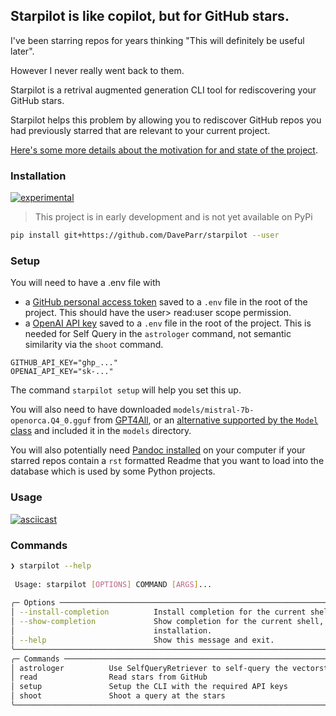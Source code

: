 ## Starpilot is like copilot, but for GitHub stars.

I've been starring repos for years thinking "This will definitely be useful later".

However I never really went back to them. 

Starpilot is a retrival augmented generation CLI tool for rediscovering your GitHub stars. 

Starpilot helps this problem by allowing you to rediscover GitHub repos you had previously starred that are relevant to your current project.

[Here's some more details about the motivation for and state of the project](https://dev.to/daveparr/copilot-for-your-github-stars-1cep).


### Installation

[![experimental](http://badges.github.io/stability-badges/dist/experimental.svg)](http://github.com/badges/stability-badges)

> This project is in early development and is not yet available on PyPi

``` bash
pip install git+https://github.com/DaveParr/starpilot --user
```


### Setup
You will need to have a .env file with
- a [GitHub personal access token](https://docs.github.com/en/github/authenticating-to-github/creating-a-personal-access-token) saved to a `.env` file in the root of the project. This should have the user> read:user scope permission.
- a [OpenAI API key](https://platform.openai.com/api-keys) saved to a `.env` file in the root of the project. This is needed for Self Query in the `astrologer` command, not semantic similarity via the `shoot` command.

```
GITHUB_API_KEY="ghp_..."
OPENAI_API_KEY="sk-..."
```

The command `starpilot setup` will help you set this up.

You will also need to have downloaded `models/mistral-7b-openorca.Q4_0.gguf` from [GPT4All](https://gpt4all.io/index.html), or an [alternative supported by the `Model` class](https://github.com/DaveParr/starpilot/blob/main/starpilot/main.py#L144) and included it in the `models` directory.


You will also potentially need [Pandoc installed](https://pandoc.org/installing.html) on your computer if your starred repos contain a `rst` formatted Readme that you want to load into the database which is used by some Python projects. 

### Usage

[![asciicast](https://asciinema.org/a/622351.svg)](https://asciinema.org/a/622351)

### Commands

``` bash
❯ starpilot --help
                                                                                                                 
 Usage: starpilot [OPTIONS] COMMAND [ARGS]...                                                                    
                                                                                                                 
╭─ Options ─────────────────────────────────────────────────────────────────────────────────────────────────────╮
│ --install-completion          Install completion for the current shell.                                       │
│ --show-completion             Show completion for the current shell, to copy it or customize the              │
│                               installation.                                                                   │
│ --help                        Show this message and exit.                                                     │
╰───────────────────────────────────────────────────────────────────────────────────────────────────────────────╯
╭─ Commands ────────────────────────────────────────────────────────────────────────────────────────────────────╮
│ astrologer          Use SelfQueryRetriever to self-query the vectorstore                                      │
│ read                Read stars from GitHub                                                                    │
│ setup               Setup the CLI with the required API keys                                                  │
│ shoot               Shoot a query at the stars                                                                │
╰───────────────────────────────────────────────────────────────────────────────────────────────────────────────╯

```